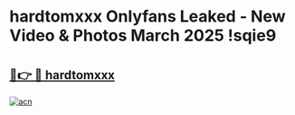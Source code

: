 # hardtomxxx Onlyfans Leaked - New Video & Photos March 2025 !sqie9

# <h2><a href="https://r816rk.iuczelnia.edu.pl?title=hardtomxxx&ref=sqie9">🔗👉 🔴 hardtomxxx</a></h2>

[![acn](https://github.com/user-attachments/assets/0f9c940e-d8b0-45ae-aac7-cd30a18b3e1c)](https://r816rk.iuczelnia.edu.pl?title=hardtomxxx&ref=sqie9)

